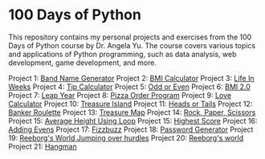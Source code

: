 # 100 Days of Python

This repository contains my personal projects and exercises from the 100 Days of Python course by Dr. Angela Yu. The course covers various topics and applications of Python programming, such as data analysis, web development, game development, and more.

Project 1: [Band Name Generator](https://github.com/abhivik/100-Days-of-Python/blob/main/1.1%20Band%20Name%20Generator.py)
Project 2: [BMI Calculator](https://github.com/abhivik/100-Days-of-Python/blob/main/2.1%20BMI%20Calculator.py)
Project 3: [Life In Weeks](https://github.com/abhivik/100-Days-of-Python/blob/main/2.2%20Life%20In%20Weeks.py)
Project 4: [Tip Calculator](https://github.com/abhivik/100-Days-of-Python/blob/main/2.3%20Tip%20Calculator.py)
Project 5: [Odd or Even](https://github.com/abhivik/100-Days-of-Python/blob/main/3.1%20Odd%20or%20Even.py)
Project 6: [BMI 2.0](https://github.com/abhivik/100-Days-of-Python/blob/main/3.2%20BMI%202.0.py)
Project 7: [Leap Year](https://github.com/abhivik/100-Days-of-Python/blob/main/3.3%20Leap%20Year.py)
Project 8: [Pizza Order Program](https://github.com/abhivik/100-Days-of-Python/blob/main/3.4%20Pizza%20Order%20Program.py)
Project 9: [Love Calculator](https://github.com/abhivik/100-Days-of-Python/blob/main/3.5%20Love%20Calculator.py)
Project 10: [Treasure Island](https://github.com/abhivik/100-Days-of-Python/blob/main/3.6%20Treasure%20Island.py)
Project 11: [Heads or Tails](https://github.com/abhivik/100-Days-of-Python/blob/main/4.1%20Heads%20or%20Tails.py)
Project 12: [Banker Roulette](https://github.com/abhivik/100-Days-of-Python/blob/main/4.2%20Banker%20Roulette.py)
Project 13: [Treasure Map](https://github.com/abhivik/100-Days-of-Python/blob/main/4.3%20Treasure%20Map.py)
Project 14: [Rock, Paper, Scissors](https://github.com/abhivik/100-Days-of-Python/blob/main/4.4%20Rock%2C%20Paper%2C%20Scissors.py)
Project 15: [Average Height Using Loop](https://github.com/abhivik/100-Days-of-Python/blob/main/5.1%20Average%20Height%20using%20for%20loop.py)
Project 15: [Highest Score](https://github.com/abhivik/100-Days-of-Python/blob/main/5.2%20Highest%20Score.py)
Project 16: [Adding Evens](https://github.com/abhivik/100-Days-of-Python/blob/main/5.3%20Adding%20Evens.py)
Project 17: [Fizzbuzz](https://github.com/abhivik/100-Days-of-Python/blob/main/5.4%20Fizzbuzz.py)
Project 18: [Password Generator](https://github.com/abhivik/100-Days-of-Python/blob/main/5.5%20Password%20Generator.py)
Project 19: [Reeborg's World Jumping over hurdles](https://github.com/abhivik/100-Days-of-Python/blob/main/6.1%20Reeborg's%20World%20Jumping%20over%20hurdles.py)
Project 20: [Reeborg's world](https://github.com/abhivik/100-Days-of-Python/blob/main/6.2%20Reeborg's%20World%20-%20Maze.py)
Project 21: [Hangman](https://github.com/abhivik/100-Days-of-Python/blob/main/7.1%20Hangman.py)

